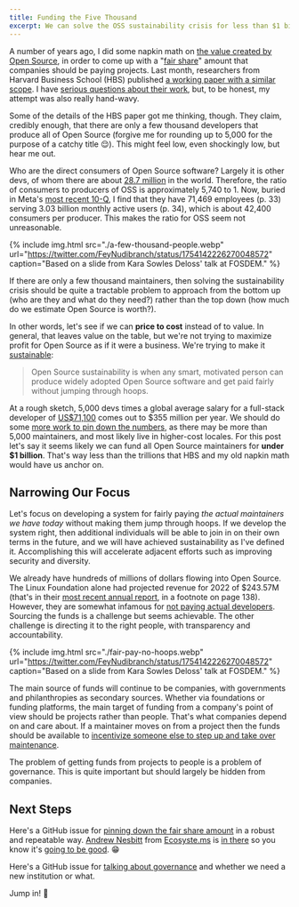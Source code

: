 ```yaml
---
title: Funding the Five Thousand
excerpt: We can solve the OSS sustainability crisis for less than $1 billion, priced to cost.
---
```


A number of years ago, I did some napkin math on [the value created by Open
Source](https://gratipay.news/open-source-captures-almost-none-of-the-value-it-creates-9015eb7e293e),
in order to come up with a "[fair
share](https://gratipay.news/your-company-should-probably-pay-2000-per-person-for-open-source-9205443e209d)"
amount that companies should be paying projects. Last month, researchers from Harvard
Business School (HBS) published [a working paper with a similar
scope](https://papers.ssrn.com/sol3/papers.cfm?abstract_id=4693148).  I have
[serious questions about their
work](http://localhost:4000/2024/questioning-the-value-of-open-source-software/),
but, to be honest, my attempt was also really hand-wavy. 

Some of the details of the HBS paper got me thinking, though. They claim,
credibly enough, that there are only a few thousand developers that produce all
of Open Source (forgive me for rounding up to 5,000 for the purpose of a
catchy title 😌). This might feel low, even shockingly low, but hear me out.

Who are the direct consumers of Open Source software? Largely it is other devs,
of whom there are about [28.7
million](https://www.statista.com/statistics/627312/worldwide-developer-population/)
in the world. Therefore, the ratio of consumers to producers of OSS is approximately 
5,740 to 1. Now, buried in Meta's [most recent
10-Q](https://d18rn0p25nwr6d.cloudfront.net/CIK-0001326801/00c8dc47-8ba5-46e0-ba88-ed2e959dfd6e.pdf),
I find that they have 71,469 employees (p. 33) serving 3.03 billion monthly
active users (p. 34), which is about 42,400 consumers per producer. This makes
the ratio for OSS seem not unreasonable.

{% include img.html src="./a-few-thousand-people.webp" url="https://twitter.com/FeyNudibranch/status/1754142226270048572" caption="Based on a slide from Kara Sowles Deloss' talk at FOSDEM." %}

If there are only a few thousand maintainers, then solving the sustainability
crisis should be quite a tractable problem to approach from the bottom up (who
are they and what do they need?) rather than the top down (how much do we
estimate Open Source is worth?).

In other words, let's see if we can **price to cost** instead of to value. In
general, that leaves value on the table, but we're not trying to maximize
profit for Open Source as if it were a business. We're trying to make it
[sustainable](/2024/the-open-source-sustainability-crisis/#what-is-open-source-sustainability):

> Open Source sustainability is when any smart, motivated person can produce
> widely adopted Open Source software and get paid fairly without jumping
> through hoops.

At a rough sketch, 5,000 devs times a global average salary for a full-stack
developer of
[US$71,100](https://www.statista.com/statistics/793602/worldwide-developer-survey-average-salaries/)
comes out to $355 million per year. We should do some [more work to pin down
the numbers](https://github.com/chadwhitacre/openpath/issues/20), as there may
be more than 5,000 maintainers, and most likely live in higher-cost locales.
For this post let's say it seems likely we can fund all Open Source maintainers
for **under $1 billion**. That's way less than the trillions that HBS and my
old napkin math would have us anchor on.

## Narrowing Our Focus

Let's focus on developing a system for fairly paying _the actual maintainers we
have today_ without making them jump through hoops. If we develop the system
right, then additional individuals will be able to join in on their own terms
in the future, and we will have achieved sustainability as I've defined it.
Accomplishing this will accelerate adjacent efforts such as improving security
and diversity.

We already have hundreds of millions of dollars flowing into Open Source. The
Linux Foundation alone had projected revenue for 2022 of $243.57M (that's in
their [most recent annual
report](https://project.linuxfoundation.org/hubfs/LF%20Research/2022%20Linux%20Foundation%20Annual%20Report.pdf?hsLang=en),
in a footnote on page 138). However, they are somewhat infamous for [not paying
actual
developers](https://lunduke.substack.com/p/linux-foundation-spends-just-34-of).
Sourcing the funds is a challenge but seems achievable. The other challenge is
directing it to the right people, with transparency and accountability.

{% include img.html src="./fair-pay-no-hoops.webp" url="https://twitter.com/FeyNudibranch/status/1754142226270048572" caption="Based on a slide from Kara Sowles Deloss' talk at FOSDEM." %}

The main source of funds will continue to be companies, with governments and
philanthropies as secondary sources.  Whether via foundations or funding
platforms, the main target of funding from a company's point of view should be
projects rather than people. That's what companies depend on and care about.
If a maintainer moves on from a project then the funds should be available to
[incentivize someone else to step up and take over
maintenance](https://www.youtube.com/watch?v=e5FV-AnKPlo).

The problem of getting funds from projects to people is a problem of
governance. This is quite important but should largely be hidden from
companies. 

## Next Steps

Here's a GitHub issue for [pinning down the fair share
amount](https://github.com/chadwhitacre/openpath/issues/20) in a robust and
repeatable way. [Andrew Nesbitt](https://nesbitt.io/) from
[Ecosyste.ms](https://ecosyste.ms/) is [in
there](https://github.com/chadwhitacre/openpath/issues/20#issuecomment-1919926941)
so you know it's [going to be
good](https://github.com/chadwhitacre/openpath/issues/20#issuecomment-1921286147).
😁

Here's a GitHub issue for [talking about
governance](https://github.com/chadwhitacre/openpath/issues/14) and whether we
need a new institution or what.

Jump in! 🙂
